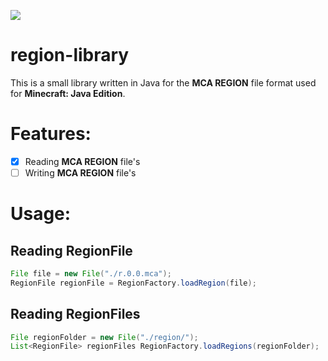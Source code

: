 ![](https://github.com/Ratsiiel/region-library/actions/workflows/gradle.yml/badge.svg)

# region-library

This is a small library written in Java for the **MCA REGION** file format used for **Minecraft: Java Edition**.

# Features:
- [x] Reading **MCA REGION** file's 
- [ ] Writing **MCA REGION** file's

# Usage:

## Reading RegionFile
```java
File file = new File("./r.0.0.mca");
RegionFile regionFile = RegionFactory.loadRegion(file);
```

## Reading RegionFiles
```java
File regionFolder = new File("./region/");
List<RegionFile> regionFiles RegionFactory.loadRegions(regionFolder);
```

